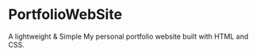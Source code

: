 # PortfolioWebSite
A lightweight &amp; Simple My personal portfolio website built with HTML and CSS.
